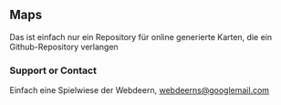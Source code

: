 ## Maps

Das ist einfach nur ein Repository für online generierte Karten, die ein Github-Repository verlangen

### Support or Contact

Einfach eine Spielwiese der Webdeern, webdeerns@googlemail.com
